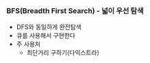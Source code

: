 ### BFS(Breadth First Search) - 넓이 우선 탐색
- DFS와 동일하게 완전탐색
- 큐를 사용해서 구현한다
- 주 사용처
  - 최단거리 구하기(다익스트라)